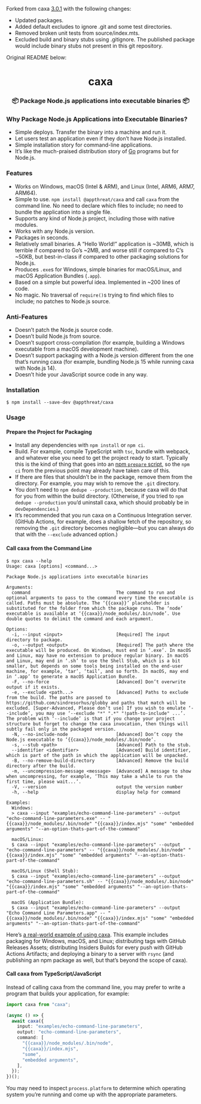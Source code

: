Forked from caxa [3.0.1](https://github.com/leafac/caxa/releases/tag/v3.0.1) with the following changes:

- Updated packages.
- Added default excludes to ignore .git and some test directories.
- Removed broken unit tests from source/index.mts.
- Excluded build and binary stubs using .gitignore. The published package would include binary stubs not present in this git repository.

Original README below:

<h1 align="center">caxa</h1>
<h3 align="center">📦 Package Node.js applications into executable binaries 📦</h3>

### Why Package Node.js Applications into Executable Binaries?

- Simple deploys. Transfer the binary into a machine and run it.
- Let users test an application even if they don’t have Node.js installed.
- Simple installation story for command-line applications.
- It’s like the much-praised distribution story of [Go](https://golang.org) programs but for Node.js.

### Features

- Works on Windows, macOS (Intel & ARM), and Linux (Intel, ARM6, ARM7, ARM64).
- Simple to use. `npm install @appthreat/caxa` and call `caxa` from the command line. No need to declare which files to include; no need to bundle the application into a single file.
- Supports any kind of Node.js project, including those with native modules.
- Works with any Node.js version.
- Packages in seconds.
- Relatively small binaries. A “Hello World!” application is ~30MB, which is terrible if compared to Go’s ~2MB, and worse still if compared to C’s ~50KB, but best-in-class if compared to other packaging solutions for Node.js.
- Produces `.exe`s for Windows, simple binaries for macOS/Linux, and macOS Application Bundles (`.app`).
- Based on a simple but powerful idea. Implemented in ~200 lines of code.
- No magic. No traversal of `require()`s trying to find which files to include; no patches to Node.js source.

### Anti-Features

- Doesn’t patch the Node.js source code.
- Doesn’t build Node.js from source.
- Doesn’t support cross-compilation (for example, building a Windows executable from a macOS development machine).
- Doesn’t support packaging with a Node.js version different from the one that’s running caxa (for example, bundling Node.js 15 while running caxa with Node.js 14).
- Doesn’t hide your JavaScript source code in any way.

### Installation

```console
$ npm install --save-dev @appthreat/caxa
```

### Usage

#### Prepare the Project for Packaging

- Install any dependencies with `npm install` or `npm ci`.
- Build. For example, compile TypeScript with `tsc`, bundle with webpack, and whatever else you need to get the project ready to start. Typically this is the kind of thing that goes into an [npm `prepare` script](https://docs.npmjs.com/cli/v7/using-npm/scripts#prepare-and-prepublish), so the `npm ci` from the previous point may already have taken care of this.
- If there are files that shouldn’t be in the package, remove them from the directory. For example, you may wish to remove the `.git` directory.
- You don’t need to `npm dedupe --production`, because caxa will do that for you from within the build directory. (Otherwise, if you tried to `npm dedupe --production` you’d uninstall caxa, which should probably be in `devDependencies`.)
- It’s recommended that you run caxa on a Continuous Integration server. (GitHub Actions, for example, does a shallow fetch of the repository, so removing the `.git` directory becomes negligible—but you can always do that with the `--exclude` advanced option.)

#### Call caxa from the Command Line

```console
$ npx caxa --help
Usage: caxa [options] <command...>

Package Node.js applications into executable binaries

Arguments:
  command                                The command to run and optional arguments to pass to the command every time the executable is called. Paths must be absolute. The ‘{{caxa}}’ placeholder is substituted for the folder from which the package runs. The ‘node’ executable is available at ‘{{caxa}}/node_modules/.bin/node’. Use double quotes to delimit the command and each argument.

Options:
  -i, --input <input>                    [Required] The input directory to package.
  -o, --output <output>                  [Required] The path where the executable will be produced. On Windows, must end in ‘.exe’. In macOS and Linux, may have no extension to produce regular binary. In macOS and Linux, may end in ‘.sh’ to use the Shell Stub, which is a bit smaller, but depends on some tools being installed on the end-user machine, for example, ‘tar’, ‘tail’, and so forth. In macOS, may end in ‘.app’ to generate a macOS Application Bundle.
  -F, --no-force                         [Advanced] Don’t overwrite output if it exists.
  -e, --exclude <path...>                [Advanced] Paths to exclude from the build. The paths are passed to https://github.com/sindresorhus/globby and paths that match will be excluded. [Super-Advanced, Please don’t use] If you wish to emulate ‘--include’, you may use ‘--exclude "*" ".*" "!path-to-include" ...’. The problem with ‘--include’ is that if you change your project structure but forget to change the caxa invocation, then things will subtly fail only in the packaged version.
  -N, --no-include-node                  [Advanced] Don’t copy the Node.js executable to ‘{{caxa}}/node_modules/.bin/node’.
  -s, --stub <path>                      [Advanced] Path to the stub.
  --identifier <identifier>              [Advanced] Build identifier, which is part of the path in which the application will be unpacked.
  -B, --no-remove-build-directory        [Advanced] Remove the build directory after the build.
  -m, --uncompression-message <message>  [Advanced] A message to show when uncompressing, for example, ‘This may take a while to run the first time, please wait...’.
  -V, --version                          output the version number
  -h, --help                             display help for command

Examples:
  Windows:
  > caxa --input "examples/echo-command-line-parameters" --output "echo-command-line-parameters.exe" -- "{{caxa}}/node_modules/.bin/node" "{{caxa}}/index.mjs" "some" "embedded arguments" "--an-option-thats-part-of-the-command"

  macOS/Linux:
  $ caxa --input "examples/echo-command-line-parameters" --output "echo-command-line-parameters" -- "{{caxa}}/node_modules/.bin/node" "{{caxa}}/index.mjs" "some" "embedded arguments" "--an-option-thats-part-of-the-command"

  macOS/Linux (Shell Stub):
  $ caxa --input "examples/echo-command-line-parameters" --output "echo-command-line-parameters.sh" -- "{{caxa}}/node_modules/.bin/node" "{{caxa}}/index.mjs" "some" "embedded arguments" "--an-option-thats-part-of-the-command"

  macOS (Application Bundle):
  $ caxa --input "examples/echo-command-line-parameters" --output "Echo Command Line Parameters.app" -- "{{caxa}}/node_modules/.bin/node" "{{caxa}}/index.mjs" "some" "embedded arguments" "--an-option-thats-part-of-the-command"
```

Here’s [a real-world example of using caxa](https://github.com/courselore/courselore/blob/c0b541d63fc656986ebeab4af3f3dc9bc2909972/.github/workflows/main.yml). This example includes packaging for Windows, macOS, and Linux; distributing tags with GitHub Releases Assets; distributing Insiders Builds for every push with GitHub Actions Artifacts; and deploying a binary to a server with `rsync` (and publishing an npm package as well, but that’s beyond the scope of caxa).

#### Call caxa from TypeScript/JavaScript

Instead of calling caxa from the command line, you may prefer to write a program that builds your application, for example:

```typescript
import caxa from "caxa";

(async () => {
  await caxa({
    input: "examples/echo-command-line-parameters",
    output: "echo-command-line-parameters",
    command: [
      "{{caxa}}/node_modules/.bin/node",
      "{{caxa}}/index.mjs",
      "some",
      "embedded arguments",
    ],
  });
})();
```

You may need to inspect `process.platform` to determine which operating system you’re running and come up with the appropriate parameters.
